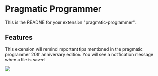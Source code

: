 # Pragmatic Programmer

This is the README for your extension "pragmatic-programmer". 

## Features

This extension will remind important tips mentioned in the pragmatic programmer 20th anniversary edition. 
You will see a notification message when a file is saved.

![](prag.gif)

